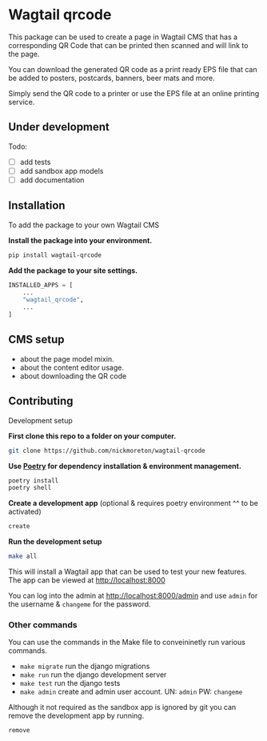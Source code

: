 # Wagtail qrcode

This package can be used to create a page in Wagtail CMS that has a corresponding QR Code that can be printed then scanned and will link to the page.

You can download the generated QR code as a print ready EPS file that can be added to posters, postcards, banners, beer mats and more.

Simply send the QR code to a printer or use the EPS file at an online printing service.

## Under development

Todo:
- [ ] add tests
- [ ] add sandbox app models
- [ ] add documentation

## Installation

To add the package to your own Wagtail CMS

**Install the package into your environment.**

```bash
pip install wagtail-qrcode
```

**Add the package to your site settings.**

```python
INSTALLED_APPS = [
    ...
    "wagtail_qrcode",
    ...
]
```

## CMS setup

- about the page model mixin.
- about the content editor usage.
- about downloading the QR code

## Contributing

Development setup

**First clone this repo to a folder on your computer.**

```bash
git clone https://github.com/nickmoreton/wagtail-qrcode
```

**Use [Poetry](https://python-poetry.org) for dependency installation & environment management.**

```bash
poetry install
poetry shell
```

**Create a development app** (optional & requires poetry environment ^^ to be activated)

```bash
create
```

**Run the development setup**

```bash
make all
```

This will install a Wagtail app that can be used to test your new features. The app can be viewed at <http://localhost:8000>

You can log into the admin at <http://localhost:8000/admin> and use `admin` for the username & `changeme` for the password.

### Other commands

You can use the commands in the Make file to conveininetly run various commands.

- `make migrate` run the django migrations
- `make run` run the django development server
- `make test` run the django tests
- `make admin` create and admin user account. UN: `admin` PW: `changeme`

Although it not required as the sandbox app is ignored by git you can remove the development app by running.

```bash
remove
```
